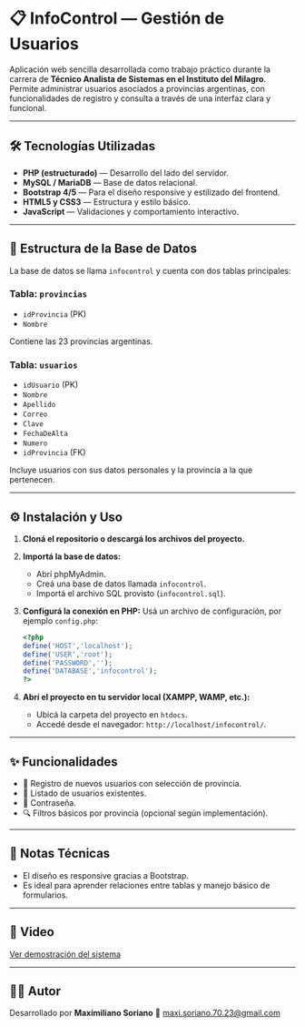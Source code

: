 
# 📋 InfoControl — Gestión de Usuarios

Aplicación web sencilla desarrollada como trabajo práctico durante la carrera de **Técnico Analista de Sistemas en el Instituto del Milagro**. Permite administrar usuarios asociados a provincias argentinas, con funcionalidades de registro y consulta a través de una interfaz clara y funcional.

---

## 🛠️ Tecnologías Utilizadas

- **PHP (estructurado)** — Desarrollo del lado del servidor.
- **MySQL / MariaDB** — Base de datos relacional.
- **Bootstrap 4/5** — Para el diseño responsive y estilizado del frontend.
- **HTML5 y CSS3** — Estructura y estilo básico.
- **JavaScript** — Validaciones y comportamiento interactivo.

---

## 🧩 Estructura de la Base de Datos

La base de datos se llama `infocontrol` y cuenta con dos tablas principales:

### Tabla: `provincias`
- `idProvincia` (PK)
- `Nombre`

Contiene las 23 provincias argentinas.

### Tabla: `usuarios`
- `idUsuario` (PK)
- `Nombre`
- `Apellido`
- `Correo`
- `Clave`
- `FechaDeAlta`
- `Numero`
- `idProvincia` (FK)

Incluye usuarios con sus datos personales y la provincia a la que pertenecen.

---

## ⚙️ Instalación y Uso

1. **Cloná el repositorio o descargá los archivos del proyecto.**

2. **Importá la base de datos:**
   - Abrí phpMyAdmin.
   - Creá una base de datos llamada `infocontrol`.
   - Importá el archivo SQL provisto (`infocontrol.sql`).

3. **Configurá la conexión en PHP:**
   Usá un archivo de configuración, por ejemplo `config.php`:

   ```php
   <?php
   define('HOST','localhost');
   define('USER','root');
   define('PASSWORD','');
   define('DATABASE','infocontrol');
   ?>

4. **Abrí el proyecto en tu servidor local (XAMPP, WAMP, etc.):**
   - Ubicá la carpeta del proyecto en `htdocs`.
   - Accedé desde el navegador: `http://localhost/infocontrol/`.

---

## ✨ Funcionalidades

- 📄 Registro de nuevos usuarios con selección de provincia.
- 📑 Listado de usuarios existentes.
- 🔐 Contraseña.
- 🔍 Filtros básicos por provincia (opcional según implementación).

---

## 🧪 Notas Técnicas
- El diseño es responsive gracias a Bootstrap.
- Es ideal para aprender relaciones entre tablas y manejo básico de formularios.

---

## 📸 Video

[Ver demostración del sistema](https://drive.google.com/file/d/1Q4E-Cm8Picq1-r3v7JeWo5INt0ef7cLf/view?usp=sharing)

---

## 👨‍💻 Autor

Desarrollado por **Maximiliano Soriano**
📧 maxi.soriano.70.23@gmail.com
